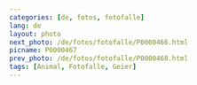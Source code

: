 ```yaml
---
categories: [de, fotos, fotofalle]
lang: de
layout: photo
next_photo: /de/fotos/fotofalle/P0000466.html
picname: P0000467
prev_photo: /de/fotos/fotofalle/P0000468.html
tags: [Animal, Fotofalle, Geier]
---
```

